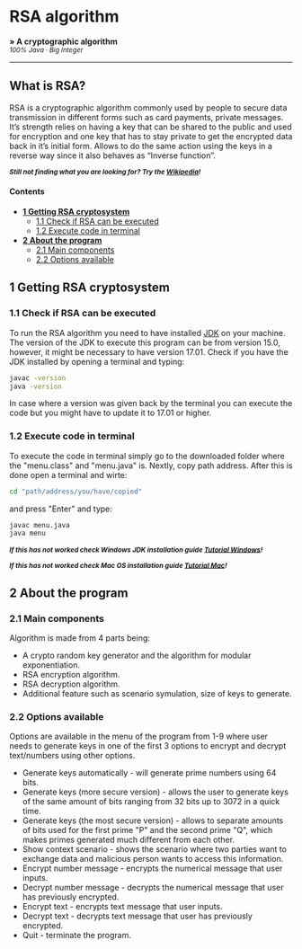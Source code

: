 # RSA algorithm 
**&raquo; A cryptographic algorithm** <br/><sub> _100% Java_ &middot; _Big Integer_ </sub>

---
## What is RSA?
RSA is a cryptographic algorithm commonly used by people to secure data transmission in different
forms such as card payments, private messages. It’s strength relies on having a key that can be shared to the public and used for encryption and one
key that has to stay private to get the encrypted data back in it’s initial form. Allows to do the same
action using the keys in a reverse way since it also behaves as “Inverse function”.

_**<sub>Still not finding what you are looking for? Try the [Wikipedia](https://en.wikipedia.org/wiki/RSA_(cryptosystem))!</sub>**_

#### Contents
* **[1 Getting RSA cryptosystem](#1-getting-rsa-cryptosystem)**
  * [1.1 Check if RSA can be executed](#11-check-if-rsa-can-be-executed)
  * [1.2 Execute code in terminal](#12-execute-code-in-terminal)
* **[2 About the program](#2-about-the-program)**
  * [2.1 Main components](#21-main-components)
  * [2.2 Options available](#22-options-available)

## 1 Getting RSA cryptosystem
### 1.1 Check if RSA can be executed
To run the RSA algorithm you need to have installed [JDK](https://www.oracle.com/java/technologies/downloads/) on your machine.
The version of the JDK to execute this program can be from version 15.0, however, it might be necessary to have version 17.01.
Check if you have the JDK installed by opening a terminal and typing:
```bash
javac -version
java -version
```
In case where a version was given back by the terminal you can execute the code
but you might have to update it to 17.01 or higher. 

### 1.2 Execute code in terminal
To execute the code in terminal simply go to the downloaded folder where the 
"menu.class" and "menu.java" is. Nextly, copy path address.
After this is done open a terminal and wirte:
```bash
cd "path/address/you/have/copied"
```
and press "Enter" and type:
```bash
javac menu.java
java menu
```
_**<sub>If this has not worked check Windows JDK installation guide [Tutorial Windows](https://www.youtube.com/watch?v=xS8cCAyTANs&t=1s)!</sub>**_

_**<sub>If this has not worked check Mac OS installation guide [Tutorial Mac](https://www.youtube.com/watch?v=54qu9Su2Gos&t=3s)!</sub>**_

## 2 About the program
### 2.1 Main components
Algorithm is made from 4 parts being:
* A crypto random key generator and the algorithm for modular exponentiation.
* RSA encryption algorithm.
* RSA decryption algorithm.
* Additional feature such as scenario symulation, size of keys to generate.
### 2.2 Options available
Options are available in the menu of the program from 1-9 where user needs to generate
keys in one of the first 3 options to encrypt and decrypt text/numbers using other options.

* Generate keys automatically - will generate prime numbers using 64 bits.
* Generate keys (more secure version) - allows the user to generate keys of the same amount of bits ranging from 32 bits up to 3072 in a quick time. 
* Generate keys (the most secure version) - allows to separate amounts of bits used for the first prime "P" and the second prime "Q", which makes primes generated much different from each other. 
* Show context scenario - shows the scenario where two parties want to exchange data and malicious person wants to access this information. 
* Encrypt number message - encrypts the numerical message that user inputs.
* Decrypt number message - decrypts the numerical message that user has previously encrypted.
* Encrypt text - encrypts text message that user inputs.
* Decrypt text - decrypts text message that user has previously encrypted.
* Quit - terminate the program. 
